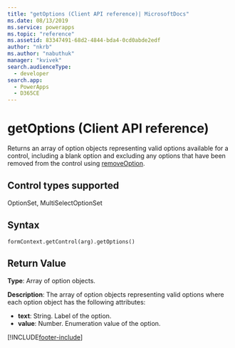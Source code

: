 ```yaml
---
title: "getOptions (Client API reference)| MicrosoftDocs"
ms.date: 08/13/2019
ms.service: powerapps
ms.topic: "reference"
ms.assetid: 83347491-68d2-4844-bda4-0cd0abde2edf
author: "nkrb"
ms.author: "nabuthuk"
manager: "kvivek"
search.audienceType: 
  - developer
search.app: 
  - PowerApps
  - D365CE
---
```

# getOptions (Client API reference)

Returns an array of option objects representing valid options available for a control, including a blank option and excluding any options that have been removed from the control using [removeOption](removeOption.md). 

## Control types supported

OptionSet, MultiSelectOptionSet

## Syntax

`formContext.getControl(arg).getOptions()`

## Return Value

**Type**: Array of option objects. 

**Description**: The array of option objects representing valid options where each option object has the following attributes:
- **text**: String. Label of the option.
- **value**: Number. Enumeration value of the option.



[!INCLUDE[footer-include](../../../../../includes/footer-banner.md)]